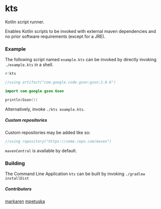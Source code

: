 # kts
Kotlin script runner.

Enables Kotlin scripts to be invoked with external maven dependencies and no prior software requirements (except for a JRE).

### Example

The following script named `example.kts` can be invoked by directly invoking `./example.kts` in a shell.

```kotlin
#!kts

//using artifact("com.google.code.gson:gson:2.8.6")

import com.google.gson.Gson

println(Gson())

```

Alternatively, invoke `./kts example.kts`.

##### Custom repositories

Custom repositories may be added like so:

```kotlin
//using repository("https://some.repo.com/maven")
```

`mavenCentral` is available by default.

### Building

The Command Line Application `kts` can be built by invoking `./gradlew installDist`

##### Contributors

[markaren](https://github.com/markaren)
[mpetuska](https://github.com/mpetuska)

